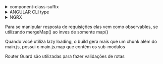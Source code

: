 <details>
<summary>component-class-suffix</summary>
<p>
No arquivo tslint.json, a chave <i>component-class-suffix</i>Separa responsabilidade de página e componente
</p>
</details>
<details>
<summary>ANGULAR CLI type</summary>
<p>
Novo parametro do Angular Cli para criar novos tipos de componentes ng g c exemplo --type page
https://angular.io/cli/generate#class
</p>
</details>
<details>
    <summary>NGRX</summary>
<div>
    Utilizar o NGRX é otimo para aplicação escalar facilmente e não ter inconsistência de dados caso    varios componentes utilizem da mesma informação.
    Ciclo de como funciona
    <div align="center">
    <img width=50% height=50% src="./img/state-management-lifecycle.png">
    </div>
    <ol>
    <li>StoreModule.forRoot = Alterações globais</li>
    <li>StoreModule.forFeature = Alterações pelo componente/página</li>
    </ol>
    <p>
    A store é um JSON que guarda um estado da aplicação, no appModule é sua inicialização e nos   módulos filhos é adicionado as propriedades que são os reducers.
    </p>
    <p>Pelas boas práticas, comece escrevendo pelas <b>actions</b>!</p>
    <details>
        <summary>Reducer</summary>
        <div>
        A estrutura de um reducer é:
        <ul>
        <li>Interface: Estrutura de parametros.</li>
        <li>Estado Inicial: const que precisa ser do tipo Interface.</li>
        <li>Reducer: invocação da função createReducer() da lib do ngrx/store.</li>
        <li>Exportação da função: Essa função tem como um parametro o estado, e uma ação e será invocada no StoreModule.forFeature no módulo que deseja.</li>
        </ul>
        </div>
    </details>
    <details>
        <summary>Action</summary>
        <div>
        Quando uma ação é dispachada  pelo pacote que manipula a store, e ela é capturada pelo reducer
        e dependendo de como ela for é manipulado algo da store, e aceitam props então podemos enviar algo para a store.
        <ul>
        <li>Ao criar a Action Utilize o padrão com [] e definir qual feature está executando.</li>
        <li>import * as fromHomeActions from "./home.actions"</li>
    </ul>
    <p>
        Quando a action é disparada o reducer realiza uma função de projeção recebendo o estado e a action(nesse caso as props)
        O spread operator é indicada justamente para preencher o estado com as informações que já possui e modifique somente a desejada.
        <p>
            <code>
                const reducer = createReducer(
        homeInitialState,
        on(fromHomeActions.changeText, (state, {text}) => ({
            ...state,
            text
        }))
    );
            </code>
        </p>
    </p>
        </div>
    </details>
    <details>
        <summary>Selector</summary>
        <div>
        <p>createFeatureSelector = Irá carregar toda a store referente o parametro dado. Não é interessante quando possui grande volume de dados.</p>
        <p>createSelector = Selecionar porção especifica de parte da store, </p>
    </div>
    </details>
    <details>
        <summary>Effects</summary>
    <div>
    <p>
      Diferente de actions e selectors que são componentes declarados que são utilizados, os effects são como services que precisam ser injetados e bindados com app module, precisa ser declarada como provider.
      Ele pode receber uma action ou disparar action.
      Quando um reducer não dispatcha onde foi invocada no effects, é necessário utilizado { dispatch: false }
      Ele pode ser uma reação no lado servidor depende de uma action invocada, mas ele não depende de action para existir.
    </p>
    </div>
    </details>
</div>
</details>
<p>
Para se manipular resposta de requisições elas vem como observables, se utilizando mergeMap() ao inves de somente map()
</p>
<p>Quando você utiliza lazy loading, o build gera mais que um chunk além do main.js, possui o main.js.map que contém os sub-modulos</p>
<p>Router Guard são utilizadas para fazer validações de rotas</p>